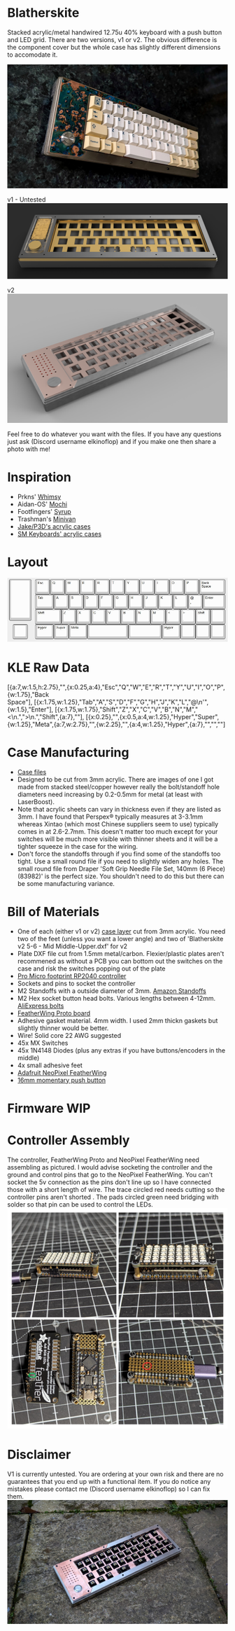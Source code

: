 # Blatherskite
Stacked acrylic/metal handwired 12.75u 40% keyboard with a push button and LED grid. There are two versions, v1 or v2. The obvious difference is the component cover but the whole case has slightly different dimensions to accomodate it.

<img src="https://github.com/ElKinoflop/Blatherskite/blob/main/images/PXL_20250221_104916242.MP-EDIT~2.jpg" alt="Blatherskite v2 Photo">

v1 - Untested
<img src="https://github.com/ElKinoflop/Blatherskite/blob/main/images/Blatherskite%20Render%20(1).png" alt="Blatherskite v1 Render">

v2
<img src="https://github.com/ElKinoflop/Blatherskite/blob/main/images/Blatherskite%20v2.PNG" alt="Blatherskite v2 Render">

Feel free to do whatever you want with the files. If you have any questions just ask (Discord username elkinoflop) and if you make one then share a photo with me!

<h1>Inspiration</h1>
<ul>
  <li>Prkns' <a href="https://geekhack.org/index.php?topic=105358.0">Whimsy</a></li>
  <li>Aidan-OS' <a href="https://github.com/Aidan-OS/Mochi40" target="_blank">Mochi</a></li>
  <li>Footfingers' <a href="https://geekhack.org/index.php?topic=115295.0" target="_blank">Syrup</a></li>
  <li>Trashman's <a href="https://trashman.wiki/keyboards/minivan">Minivan</a></li>
  <li><a href="https://p3dstore.notion.site/P3Dstore-Open-Source-Project-List-6e85900337294e769fb7b8fa68d68f27">Jake/P3D's acrylic cases</a></li>
  <li><a href="https://smkeyboards.com/">SM Keyboards' acrylic cases</a></li>
</ul>

<h1>Layout</h1>
<img src="https://github.com/ElKinoflop/Blatherskite/blob/main/images/Blatherskite%20KLE.jpg" alt="Blatherskite Layout">

<h1>KLE Raw Data</h1>
[{a:7,w:1.5,h:2.75},"",{x:0.25,a:4},"Esc","Q","W","E","R","T","Y","U","I","O","P",{w:1.75},"Back<br>Space"],
[{x:1.75,w:1.25},"Tab","A","S","D","F","G","H","J","K","L","@\n'",{w:1.5},"Enter"],
[{x:1.75,w:1.75},"Shift","Z","X","C","V","B","N","M","<\n.",">\n.","Shift",{a:7},""],
[{x:0.25},"",{x:0.5,a:4,w:1.25},"Hyper","Super",{w:1.25},"Meta",{a:7,w:2.75},"",{w:2.25},"",{a:4,w:1.25},"Hyper",{a:7},"","",""]

<h1>Case Manufacturing</h1>
<ul>
  <li><a href="https://github.com/ElKinoflop/Blatherskite/tree/main/case%20files" target="_blank">Case files</a></li>
  <li>Designed to be cut from 3mm acrylic. There are images of one I got made from stacked steel/copper however really the bolt/standoff hole diameters need increasing by 0.2-0.5mm for metal (at least with LaserBoost).</li>
  <li>Note that acrylic sheets can vary in thickness even if they are listed as 3mm. I have found that Perspex® typically measures at 3-3.1mm whereas Xintao (which most Chinese suppliers seem to use) typically comes in at 2.6-2.7mm. This doesn't matter too much except for your switches will be much more visible with thinner sheets and it will be a tighter squeeze in the case for the wiring.</li>
  <li>Don't force the standoffs through if you find some of the standoffs too tight. Use a small round file if you need to slightly widen any holes. The small round file from Draper 'Soft Grip Needle File Set, 140mm (6 Piece) (83982)' is the perfect size. You shouldn't need to do this but there can be some manufacturing variance.</li>
</ul>

<h1>Bill of Materials</h1>
<ul>
  <li>One of each (either v1 or v2) <a href="https://github.com/ElKinoflop/Blatherskite/tree/main/case%20files" target="_blank">case layer</a> cut from 3mm acrylic. You need two of the feet (unless you want a lower angle) and two of 'Blatherskite v2 5-6 - Mid Middle-Upper.dxf' for v2</li>
  <li>Plate DXF file cut from 1.5mm metal/carbon. Flexier/plastic plates aren't recommened as without a PCB you can bottom out the switches on the case and risk the switches popping out of the plate</li>
  <li><a href="https://mechboards.co.uk/products/pro-micro-5v?_pos=2&_sid=c64ff0323&_ss=r" target="_blank">Pro Micro footprint RP2040 controller</a></li>
  <li>Sockets and pins to socket the controller</li>
  <li>M2 Standoffs with a outside diameter of 3mm. <a href="https://amzn.eu/d/8H1HG6Y" target="_blank">Amazon Standoffs</a></li></li>
  <li>M2 Hex socket button head bolts. Various lengths between 4-12mm. <a href="https://www.aliexpress.com/item/32969042589.html" target="_blank">AliExpress bolts</a></li>
  <li><a href="https://www.adafruit.com/product/2884" target="_blank">FeatherWing Proto board</a></li>
  <li>Adhesive gasket material. 4mm width. I used 2mm thickn gaskets but slightly thinner would be better.</li>
  <li>Wire! Solid core 22 AWG suggested</li>
  <li>45x MX Switches</li>
  <li>45x 1N4148 Diodes (plus any extras if you have buttons/encoders in the middle)</li>
  <li>4x small adhesive feet</li>
  <li><a href="https://www.adafruit.com/product/2945" target="_blank">Adafruit NeoPixel FeatherWing</a></li>
  <li><a href="https://www.aliexpress.com/item/1005004920346156.html" target="_blank">16mm momentary push button</a></li>
</ul>

<h1>Firmware WIP</h1>

<h1>Controller Assembly</h1>
The controller, FeatherWing Proto and NeoPixel FeatherWing need assembling as pictured. I would advise socketing the controller and the ground and control pins that go to the NeoPixel FeatherWing. You can't socket the 5v connection as the pins don't line up so I have connected those with a short length of wire. The trace circled red needs cutting so the controller pins aren't shorted . The pads circled green need bridging with solder so that pin can be used to control the LEDs.
<img src="https://github.com/ElKinoflop/Blatherskite/blob/main/images/Featherwing%20Assembly.jpg" alt="Controller Assembly">

<h1>Disclaimer</h1>
V1 is currently untested. You are ordering at your own risk and there are no guarantees that you end up with a functional item. If you do notice any mistakes please contact me (Discord username elkinoflop) so I can fix them.

<img src="https://github.com/ElKinoflop/Blatherskite/blob/main/images/PXL_20250218_082327506.MP~2.jpg" alt="Blatherskite Photo">
